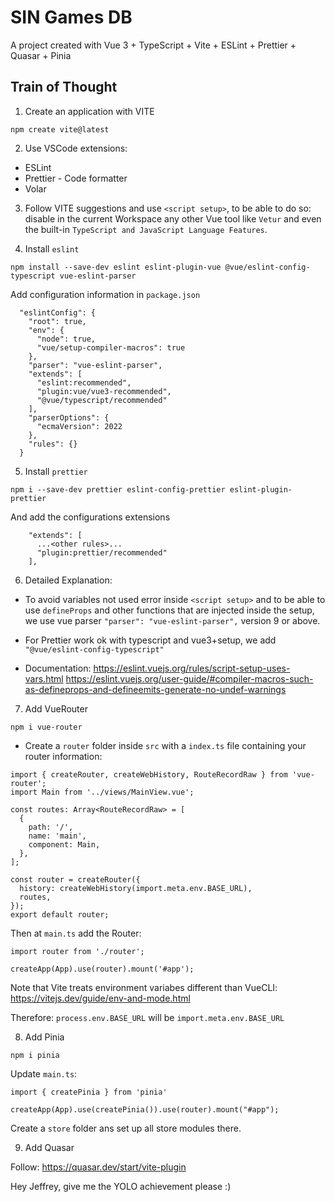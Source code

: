 # SIN Games DB

A project created with Vue 3 + TypeScript + Vite + ESLint + Prettier + Quasar + Pinia

## Train of Thought

1. Create an application with VITE

```
npm create vite@latest
```

2. Use VSCode extensions:

- ESLint
- Prettier - Code formatter
- Volar

3. Follow VITE suggestions and use `<script setup>`, to be able to do so: disable in the current Workspace any other Vue tool like `Vetur` and even the built-in `TypeScript and JavaScript Language Features`.

4. Install `eslint`

```
npm install --save-dev eslint eslint-plugin-vue @vue/eslint-config-typescript vue-eslint-parser
```

Add configuration information in `package.json`

```
  "eslintConfig": {
    "root": true,
    "env": {
      "node": true,
      "vue/setup-compiler-macros": true
    },
    "parser": "vue-eslint-parser",
    "extends": [
      "eslint:recommended",
      "plugin:vue/vue3-recommended",
      "@vue/typescript/recommended"
    ],
    "parserOptions": {
      "ecmaVersion": 2022
    },
    "rules": {}
  }
```

5. Install `prettier`

```
npm i --save-dev prettier eslint-config-prettier eslint-plugin-prettier
```

And add the configurations extensions
```
    "extends": [
      ...<other rules>...
      "plugin:prettier/recommended"
    ],
```

6. Detailed Explanation:
- To avoid variables not used error inside `<script setup>` and to be able to use `defineProps` and other functions that are injected inside the setup, we use vue parser `"parser": "vue-eslint-parser",` version 9 or above.
- For Prettier work ok with typescript and vue3+setup, we add `"@vue/eslint-config-typescript"`

- Documentation:
https://eslint.vuejs.org/rules/script-setup-uses-vars.html
https://eslint.vuejs.org/user-guide/#compiler-macros-such-as-defineprops-and-defineemits-generate-no-undef-warnings

7. Add VueRouter

```
npm i vue-router
```

- Create a `router` folder inside `src` with a `index.ts` file containing your router information:
```
import { createRouter, createWebHistory, RouteRecordRaw } from 'vue-router';
import Main from '../views/MainView.vue';

const routes: Array<RouteRecordRaw> = [
  {
    path: '/',
    name: 'main',
    component: Main,
  },
];

const router = createRouter({
  history: createWebHistory(import.meta.env.BASE_URL),
  routes,
});
export default router;
```
Then at `main.ts` add the Router:
```
import router from './router';

createApp(App).use(router).mount('#app');
```
Note that Vite treats environment variabes different than VueCLI:
https://vitejs.dev/guide/env-and-mode.html

Therefore: `process.env.BASE_URL` will be `import.meta.env.BASE_URL`

8. Add Pinia

```
npm i pinia
```
Update `main.ts`:
```
import { createPinia } from 'pinia'

createApp(App).use(createPinia()).use(router).mount("#app");
```

Create a `store` folder ans set up all store modules there.

9. Add Quasar

Follow: https://quasar.dev/start/vite-plugin

Hey Jeffrey, give me the YOLO achievement please :)

